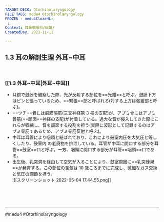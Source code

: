 ```yaml
---
TARGET DECK: Otorhinolaryngology
FILE TAGS: medu4 Otorhinolaryngology
FROZEN - medu4ClozeHL:
 : 
Context: 耳鼻咽喉科/総論/
CreatedDay: 2021-11-11

---
```


## 1.3 耳の解剖生理 外耳~中耳

<br>


### [[1.3 外耳~中耳|外耳~中耳]]
* 耳鏡で鼓膜を観察した際、光が反射する部位を==光錐==と呼ぶ。鼓膜下方はピンと張っているため、==緊張==部と呼ばれる(対する上方は弛緩部と呼ぶ)。
* ==ツチ==骨には鼓膜張筋(三叉神経第 3 枝の支配)が、アブミ骨にはアブミ骨筋(==顔面==神経の支配)が付着している。過大な音が侵入してきた際にこれらが収縮し、音を調節する役割を担う(実際に波形として記録するのはアブミ骨筋であるため、アブミ骨筋反射と呼ぶ)。
* 中耳は耳管により咽頭と結ばれており、これにより鼓室内圧を大気圧と等しくしたり、鼓室内 の老廃物を排泄している。耳管が中耳に開口する部分を耳管==鼓室==口と呼ぶ。一方、咽頭に開口する部分が耳管==咽頭==口である。
* 出生後、乳突洞を経由して空気が入ることにより、鼓室周囲に==乳突蜂巣==が発育する。この部位の含気は 10 歳ころまでに完成し、微細なガス交換と気圧の調節を担う。  
![[スクリーンショット 2022-05-04 17.44.55.png]]
<!--ID: 1651896784512-->








<br><br><br>

---
#medu4 #Otorhinolaryngology
